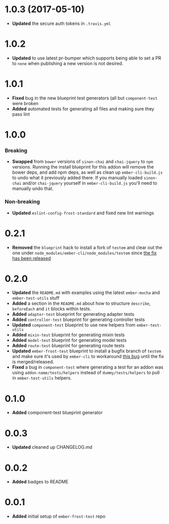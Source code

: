 # 1.0.3 (2017-05-10)
* **Updated** the secure auth tokens in `.travis.yml`


# 1.0.2
* **Updated** to use latest pr-bumper which supports being able to set a PR to `none` when publishing a new version is not desired.

# 1.0.1

* **Fixed** bug in the new blueprint test generators (all but `component-test` were broken
* **Added** automated tests for generating all files and making sure they pass lint


# 1.0.0
### Breaking
* **Swapped**  from `bower` versions of `sinon-chai` and `chai-jquery` to `npm` versions. Running the install
blueprint for this addon will remove the bower deps, and add npm deps, as well as clean up `ember-cli-build.js`
to undo what it previously added there. If you manually loaded `sinon-chai` and/or `chai-jquery` yourself in
`ember-cli-build.js` you'll need to manually undo that.

### Non-breaking
* **Updated** `eslint-config-frost-standard` and fixed new lint warnings


# 0.2.1

* **Removed** the `blueprint` hack to install a fork of `testem` and clear out the one under
`node_modules/ember-cli/node_modules/testem` since [the fix has been released](https://github.com/testem/testem/releases/tag/v1.14.1)


# 0.2.0

* **Updated** the `README.md` with examples using the latest `ember-mocha` and `ember-test-utils` stuff
* **Added** a section in the `README.md` about how to structure `describe`, `beforeEach` and `it` blocks within tests.
* **Added** `adapter-test` blueprint for generating adapter tests
* **Added** `controller-test` blueprint for generating controller tests
* **Updated** `component-test` blueprint to use new helpers from `ember-test-utils`
* **Added** `mixin-test` blueprint for generating mixin tests
* **Added** `model-test` blueprint for generating model tests
* **Added** `route-test` blueprint for generating route tests
* **Updated** `ember-frost-test` blueprint to install a bugfix branch of `testem` and make sure it's used by
`ember-cli` to workaround [this bug](https://github.com/testem/testem/issues/1043) until the fix is merged/released.
* **Fixed** a bug in `component-test` where generating a test for an addon was using `addon-name/tests/helpers`
instead of `dummy/tests/helpers` to pull in `ember-test-utils` helpers.

# 0.1.0
* **Added** component-test blueprint generator


# 0.0.3
* **Updated** cleaned up CHANGELOG.md


# 0.0.2
* **Added** badges to README

# 0.0.1
* **Added** initial setup of `ember-frost-test` repo

